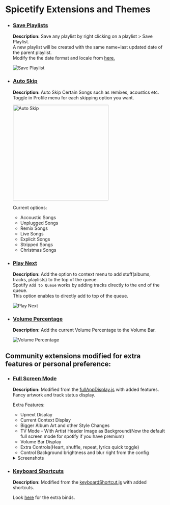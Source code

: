 # Spicetify Extensions and Themes
  - ### [Save Playlists](https://github.com/daksh2k/Spicetify-stuff/blob/master/Extensions/savePlaylists.js)
    **Description:** Save any playlist by right clicking on a playlist > Save Playlist.\
    A new playlist will be created with the same name+last updated date of the parent playlist.\
    Modify the the date format and locale from [here.](https://github.com/daksh2k/Spicetify-stuff/blob/master/Extensions/savePlaylists.js#L11-L14)

    ![Save Playlist](https://i.imgur.com/2AEyRrs.png)

  - ### [Auto Skip](https://github.com/daksh2k/Spicetify-stuff/blob/master/Extensions/skipSong.js)
    **Description:** Auto Skip Certain Songs such as remixes, acoustics etc.\
    Toggle in Profile menu for each skipping option you want.

    <img src="https://i.imgur.com/GxdGp9t.png" alt="Auto Skip" width="300" height="auto"/>

    Current options:
    - Accoustic Songs
    - Unplugged Songs
    - Remix Songs
    - Live Songs
    - Explicit Songs
    - Stripped Songs
    - Christmas Songs

  - ### [Play Next](https://github.com/daksh2k/Spicetify-stuff/blob/master/Extensions/playNext.js)
    **Description:** Add the option to context menu to add stuff(albums, tracks, playlists) to the top of the queue.\
    Spotify `Add to Queue` works by adding tracks directly to the end of the queue.\
    This option enables to directly add to top of the queue.

    ![Play Next](https://i.imgur.com/osY8QmH.png)
  
  - ### [Volume Percentage](https://github.com/daksh2k/Spicetify-stuff/blob/master/Extensions/addVolumep.js)
    **Description:** Add the current Volume Percentage to the Volume Bar.
    
    ![Volume Percentage](https://i.imgur.com/lQQXSIg.png)

 ## Community extensions modified for extra features or personal preference:
  - ### [Full Screen Mode](https://github.com/daksh2k/Spicetify-stuff/blob/master/Extensions/fullScreen.js)
    **Description:** Modified from the [fullAppDisplay.js](https://github.com/khanhas/spicetify-cli/blob/master/Extensions/fullAppDisplay.js) with added features.\
    Fancy artwork and track status display.
    
    Extra Features:
    - Upnext Display
    - Current Context Display
    - Bigger Album Art and other Style Changes
    - TV Mode - With Artist Header Image as Background(Now the default full screen mode for spotify if you have premium)
    - Volume Bar Display
    - Extra Controls(Heart, shuffle, repeat, lyrics quick toggle)
    - Control Background brightness and blur right from the config

    <details>
      <summary>Screenshots </summary>
      <img align="center" src="https://i.imgur.com/9mFTC6y.png" alt="Up Next" width="712" height="auto"/><hr>
      <img align="center" src="https://i.imgur.com/mAkNDSJ.png" alt="Context" width="356" height="auto"/> &nbsp; <img align="center" src="https://i.imgur.com/iHalVYG.png" alt="Context2" width="356" height="auto"/><hr>
      <img align="center" src="https://i.imgur.com/xlB7VGk.png" alt="Default Mode2" width="712" height="auto"/><hr>
      <img align="center" src="https://i.imgur.com/Kii9Khb.jpeg" alt="Default Mode3" width="712" height="auto"/><hr>
      <img align="center" src="https://i.imgur.com/gTQuIgl.jpeg" alt="TV Mode" width="712" height="auto"/><hr>
      <img align="center" src="https://i.imgur.com/LtYLHiv.jpg" alt="TV Mode2" width="712" height="auto"/>
    </details>

      

  - ### [Keyboard Shortcuts](https://github.com/daksh2k/Spicetify-stuff/blob/master/Extensions/keyboardShortcutMy.js)
    **Description:** Modified from the [keyboardShortcut.js](https://github.com/khanhas/spicetify-cli/blob/master/Extensions/keyboardShortcut.js) with added shortcuts.

    Look [here](https://github.com/daksh2k/Spicetify-stuff/blob/master/Extensions/keyboardShortcutMy.js#L56-L134) for the extra binds.
